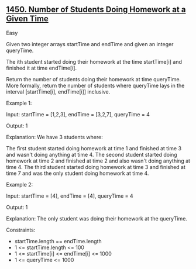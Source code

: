 ## [1450. Number of Students Doing Homework at a Given Time](https://leetcode.com/problems/number-of-students-doing-homework-at-a-given-time/)

Easy

Given two integer arrays startTime and endTime and given an integer queryTime.

The ith student started doing their homework at the time startTime[i] and finished it at time endTime[i].

Return the number of students doing their homework at time queryTime. More formally, return the number of students where queryTime lays in the interval [startTime[i], endTime[i]] inclusive.
 

Example 1:

Input: startTime = [1,2,3], endTime = [3,2,7], queryTime = 4

Output: 1

Explanation: We have 3 students where:

The first student started doing homework at time 1 and finished at time 3 and wasn't doing anything at time 4.
The second student started doing homework at time 2 and finished at time 2 and also wasn't doing anything at time 4.
The third student started doing homework at time 3 and finished at time 7 and was the only student doing homework at time 4.

Example 2:

Input: startTime = [4], endTime = [4], queryTime = 4

Output: 1

Explanation: The only student was doing their homework at the queryTime.


Constraints:

- startTime.length == endTime.length
- 1 <= startTime.length <= 100
- 1 <= startTime[i] <= endTime[i] <= 1000
- 1 <= queryTime <= 1000